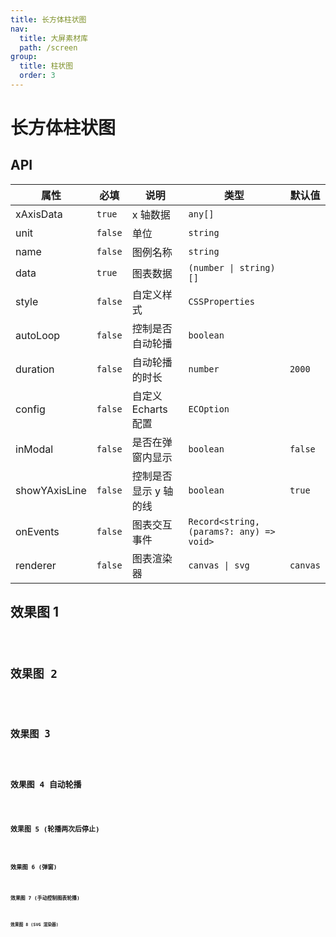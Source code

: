 ```yaml
---
title: 长方体柱状图
nav:
  title: 大屏素材库
  path: /screen
group:
  title: 柱状图
  order: 3
---
```


# 长方体柱状图

## API

| 属性          | 必填    | 说明                  | 类型                                     | 默认值   |
| ------------- | ------- | --------------------- | ---------------------------------------- | -------- |
| xAxisData     | `true`  | x 轴数据              | `any[]`                                  |          |
| unit          | `false` | 单位                  | `string`                                 |          |
| name          | `false` | 图例名称              | `string`                                 |          |
| data          | `true`  | 图表数据              | `(number \| string)[]`                   |          |
| style         | `false` | 自定义样式            | `CSSProperties`                          |          |
| autoLoop      | `false` | 控制是否自动轮播      | `boolean`                                |          |
| duration      | `false` | 自动轮播的时长        | `number`                                 | `2000`   |
| config        | `false` | 自定义 Echarts 配置   | `ECOption`                               |          |
| inModal       | `false` | 是否在弹窗内显示      | `boolean`                                | `false`  |
| showYAxisLine | `false` | 控制是否显示 y 轴的线 | `boolean`                                | `true`   |
| onEvents      | `false` | 图表交互事件          | `Record<string, (params?: any) => void>` |          |
| renderer      | `false` | 图表渲染器            | `canvas \| svg`                          | `canvas` |

## 效果图 1

<code src="../../example/CuboidBarDemo/demo1.tsx" background="#040727">

## 效果图 2

<code src="../../example/CuboidBarDemo/demo2.tsx" background="#040727">

## 效果图 3

<code src="../../example/CuboidBarDemo/demo3.tsx" background="#040727">

## 效果图 4 自动轮播

<code src="../../example/CuboidBarDemo/demo4.tsx" background="#040727">

## 效果图 5 (轮播两次后停止)

<code src="../../example/CuboidBarDemo/demo5.tsx" background="#040727">

## 效果图 6 (弹窗)

<code src="../../example/CuboidBarDemo/demo6.tsx" background="#040727">

## 效果图 7 (手动控制图表轮播)

<code src="../../example/CuboidBarDemo/demo7.tsx" background="#040727">

## 效果图 8 (SVG 渲染器)

<code src="../../example/CuboidBarDemo/demo8.tsx" background="#040727">
